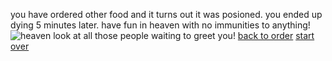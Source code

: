 you have ordered other food and it turns out it was posioned. you ended up dying 5 minutes later. have fun in heaven with no immunities to anything!
![heaven](https://pbs.twimg.com/media/D97SYG8XYAcl-kf.jpg)
look at all those people waiting to greet you!
[back to order](..order/order.md)
[start over](../home.md)